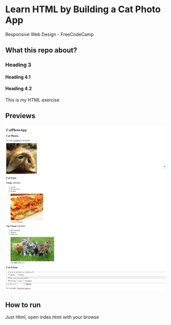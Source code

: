 # Learn HTML by Building a Cat Photo App

Responsive Web Design - FreeCodeCamp

## What this repo about?

### Heading 3

#### Heading 4.1

#### Heading 4.2

This is my HTML exercise

## Previews

![preview-1](/previews/preview-1.jpeg)

## How to run

Just Html, open index.html with your browse
